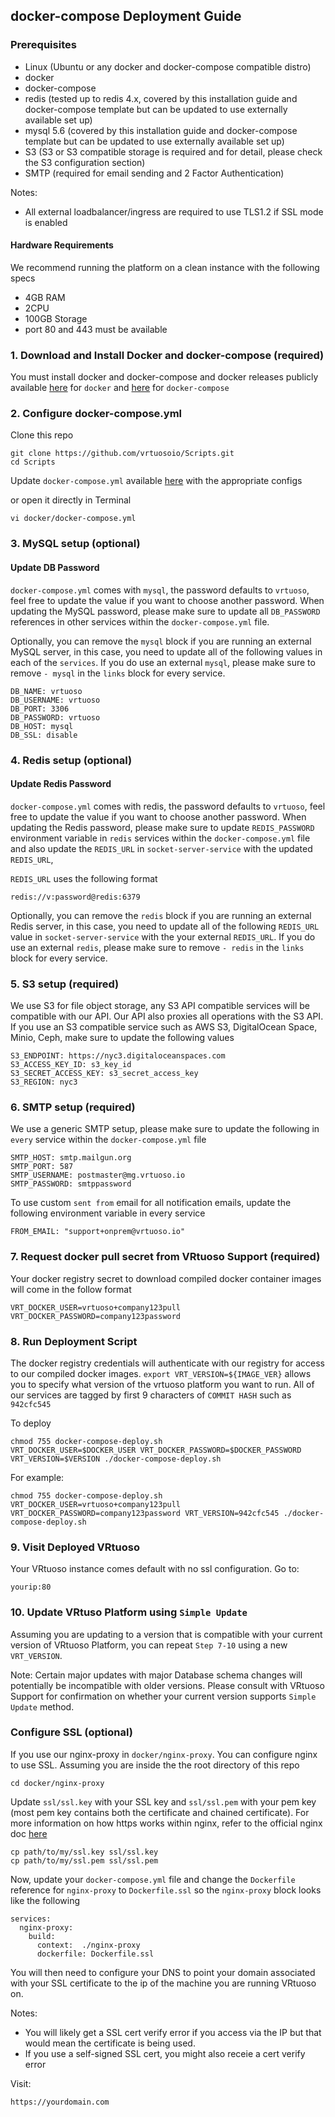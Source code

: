 
## docker-compose Deployment Guide

### Prerequisites

* Linux (Ubuntu or any docker and docker-compose compatible distro)
* docker
* docker-compose
* redis (tested up to redis 4.x, covered by this installation guide and docker-compose template but can be updated to use externally available set up)
* mysql 5.6 (covered by this installation guide and docker-compose template but can be updated to use externally available set up)
* S3 (S3 or S3 compatible storage is required and for detail, please check the S3 configuration section)
* SMTP (required for email sending and 2 Factor Authentication)

Notes:

* All external loadbalancer/ingress are required to use TLS1.2 if SSL mode is enabled

#### Hardware Requirements
We recommend running the platform on a clean instance with the following specs

* 4GB RAM
* 2CPU
* 100GB Storage
* port 80 and 443 must be available

### 1. Download and Install Docker and docker-compose (required)

You must install docker and docker-compose and docker releases publicly available [here](https://docs.docker.com/engine/install/ubuntu/) for `docker` and [here](https://docs.docker.com/compose/install/) for `docker-compose`

### 2. Configure docker-compose.yml

Clone this repo

```
git clone https://github.com/vrtuosoio/Scripts.git
cd Scripts
```

Update `docker-compose.yml` available [here](https://github.com/vrtuosoio/Scripts/blob/master/docker/docker-compose.yml) with the appropriate configs

or open it directly in Terminal 

```
vi docker/docker-compose.yml
```

### 3. MySQL setup (optional)

#### Update DB Password
`docker-compose.yml` comes with `mysql`, the password defaults to `vrtuoso`, feel free to update the value if you want to choose another password. When updating the MySQL password, please make sure to update all `DB_PASSWORD` references in other services within the `docker-compose.yml` file. 

Optionally, you can remove the `mysql` block if you are running an external MySQL server, in this case, you need to update all of the following values in each of the `services`. If you do use an external `mysql`, please make sure to remove `- mysql` in the `links` block for every service.

```
DB_NAME: vrtuoso
DB_USERNAME: vrtuoso
DB_PORT: 3306
DB_PASSWORD: vrtuoso
DB_HOST: mysql
DB_SSL: disable
```

### 4. Redis setup (optional)
#### Update Redis Password
`docker-compose.yml` comes with redis, the password defaults to `vrtuoso`, feel free to update the value if you want to choose another password. When updating the Redis password, please make sure to update `REDIS_PASSWORD` environment variable in `redis` services within the `docker-compose.yml` file and also update the `REDIS_URL` in `socket-server-service` with the updated `REDIS_URL`, 

`REDIS_URL` uses the following format

```
redis://v:password@redis:6379
```

Optionally, you can remove the `redis` block if you are running an external Redis server, in this case, you need to update all of the following `REDIS_URL` value in `socket-server-service` with the your external `REDIS_URL`. If you do use an external `redis`, please make sure to remove `- redis` in the `links` block for every service.

### 5. S3 setup (required)

We use S3 for file object storage, any S3 API compatible services will be compatible with our API. Our API also proxies all operations with the S3 API. If you use an S3 compatible service such as AWS S3, DigitalOcean Space, Minio, Ceph, make sure to update the following values

```
S3_ENDPOINT: https://nyc3.digitaloceanspaces.com
S3_ACCESS_KEY_ID: s3_key_id
S3_SECRET_ACCESS_KEY: s3_secret_access_key
S3_REGION: nyc3
```

### 6. SMTP setup (required)

We use a generic SMTP setup, please make sure to update the following in `every` service within the `docker-compose.yml` file

```
SMTP_HOST: smtp.mailgun.org
SMTP_PORT: 587
SMTP_USERNAME: postmaster@mg.vrtuoso.io
SMTP_PASSWORD: smtppassword
```

To use custom `sent from` email for all notification emails, update the following environment variable in every service

```
FROM_EMAIL: "support+onprem@vrtuoso.io"
```

### 7. Request docker pull secret from VRtuoso Support (required)

Your docker registry secret to download compiled docker container images will come in the follow format

```
VRT_DOCKER_USER=vrtuoso+company123pull
VRT_DOCKER_PASSWORD=company123password
```

### 8. Run Deployment Script 

The docker registry credentials will authenticate with our registry for access to our compiled docker images. `export VRT_VERSION=${IMAGE_VER}` allows you to specify what version of the vrtuoso platform you want to run. All of our services are tagged by first 9 characters of `COMMIT HASH` such as `942cfc545`

To deploy
```
chmod 755 docker-compose-deploy.sh
VRT_DOCKER_USER=$DOCKER_USER VRT_DOCKER_PASSWORD=$DOCKER_PASSWORD VRT_VERSION=$VERSION ./docker-compose-deploy.sh
```
For example:
```
chmod 755 docker-compose-deploy.sh
VRT_DOCKER_USER=vrtuoso+company123pull VRT_DOCKER_PASSWORD=company123password VRT_VERSION=942cfc545 ./docker-compose-deploy.sh
```

### 9. Visit Deployed VRtuoso
Your VRtuoso instance comes default with no ssl configuration. Go to:

```
yourip:80
```

### 10. Update VRtuso Platform using `Simple Update`

Assuming you are updating to a version that is compatible with your current version of VRtuoso Platform, you can repeat `Step 7-10` using a new `VRT_VERSION`.

Note: Certain major updates with major Database schema changes will potentially be incompatible with older versions. Please consult with VRtuoso Support for confirmation on whether your current version supports `Simple Update` method.


### Configure SSL (optional)

If you use our nginx-proxy in `docker/nginx-proxy`. You can configure nginx to use SSL. Assuming you are inside the the root directory of this repo

```
cd docker/nginx-proxy
```

Update `ssl/ssl.key` with your SSL key and `ssl/ssl.pem` with your pem key (most pem key contains both the certificate and chained certificate). For more information on how https works within nginx, refer to the official nginx doc [here](http://nginx.org/en/docs/http/configuring_https_servers.html)

```
cp path/to/my/ssl.key ssl/ssl.key
cp path/to/my/ssl.pem ssl/ssl.pem
```

Now, update your `docker-compose.yml` file and change the `Dockerfile` reference for `nginx-proxy` to `Dockerfile.ssl` so the `nginx-proxy` block looks like the following

```
services:
  nginx-proxy:
    build:
      context:  ./nginx-proxy
      dockerfile: Dockerfile.ssl
```

You will then need to configure your DNS to point your domain associated with your SSL certificate to the ip of the machine you are running VRtuoso on.

Notes: 
* You will likely get a SSL cert verify error if you access via the IP but that would mean the certificate is being used.
* If you use a self-signed SSL cert, you might also receie a cert verify error

Visit:

```
https://yourdomain.com
```
